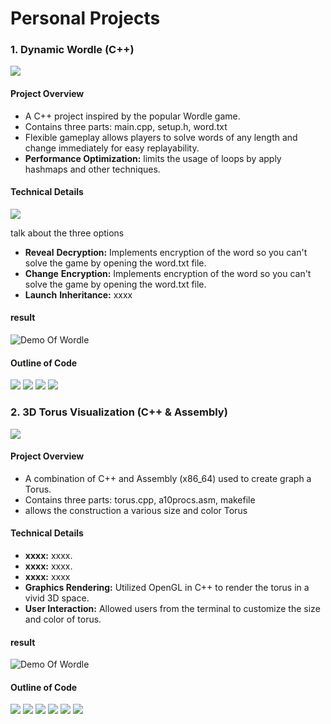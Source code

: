 # Personal Projects
### **1. Dynamic Wordle (C++)**

![](assets/img/WD0.PNG) 

#### **Project Overview**
- A C++ project inspired by the popular Wordle game.
- Contains three parts: main.cpp, setup.h, word.txt
- Flexible gameplay allows players to solve words of any length and change immediately for easy replayability.
- **Performance Optimization:** limits the usage of loops by apply hashmaps and other techniques.

#### **Technical Details**
![](assets/img/WD1.PNG) 

talk about the three options

- **Reveal**
**Decryption:** Implements encryption of the word so you can't solve the game by opening the word.txt file.
- **Change**
**Encryption:** Implements encryption of the word so you can't solve the game by opening the word.txt file.
- **Launch**
**Inheritance:** xxxx

#### **result**
![Demo Of Wordle](assets/img/WD4.PNG) 

#### **Outline of Code**
![](assets/img/W1.PNG) 
![](assets/img/W2.PNG) 
![](assets/img/W3.PNG) 
![](assets/img/W4.PNG) 


### **2. 3D Torus Visualization (C++ & Assembly)**

![](assets/img/TorusG.PNG) 

#### **Project Overview**
- A combination of C++ and Assembly (x86_64) used to create graph a Torus.
- Contains three parts: torus.cpp, a10procs.asm, makefile
- allows the construction a various size and color Torus 

#### **Technical Details**
- **xxxx:** xxxx.
- **xxxx:** xxxx.
- **xxxx:** xxxx
- **Graphics Rendering:** Utilized OpenGL in C++ to render the torus in a vivid 3D space.
- **User Interaction:** Allowed users from the terminal to customize the size and color of torus.

#### **result**
![Demo Of Wordle](assets/img/TorusP.PNG) 

#### **Outline of Code**
![](assets/img/T1.PNG) 
![](assets/img/t2.PNG) 
![](assets/img/T3.PNG) 
![](assets/img/T4.PNG) 
![](assets/img/T5.PNG) 
![](assets/img/T6.PNG) 
